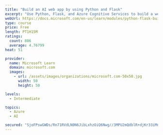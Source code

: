 ```yaml
---
title: "Build an AI web app by using Python and Flask"
excerpt: "Use Python, Flask, and Azure Cognitive Services to build a web app that incorporates AI"
webUrl: https://docs.microsoft.com/en-us/learn/modules/python-flask-build-ai-web-app/
type: course
price: Free
length: PT1H15M
ratings:
  count: 806
  average: 4.76799
heat: 51

provider:
  name: Microsoft Learn
  domain: microsoft.com
  images:
    - url: /assets/images/organizations/microsoft.com-50x50.jpg
      width: 50
      height: 50

levels:
  - Intermediate

topics:
  - Azure
  - AI

secured: "SjoFPswGWDs/Rn71RVdLN0N6JibLxhzOiQ6Nwg//3MPU2mQdblR+djKr33iMn3r3+FxmTP2VCuy+aWWaVUiYvmsI7ZS63Kv6YRnlPQWd/NRjrn/b+hXHPCR1VOjkBDFBLP+BZXD17RNcpoIzpiYorMNUTODmyBMbTBokPXkZ7ElsSdIOTqc0ZIHD2MwdGditWr/Biz6iqhlBLXi+TNgUd52vrdhRwATuFqoeVOdPb1/o7MINJ5tbza71wGBHDAOAwdIWQ+bFDWswUJKPUJiFylWvxjsaV0E1OvrpkAItzhFPBY34PsdtwzamJpk5FhbHWxpV/1V9IHbDrp+P3Qglaj/jLXtPfElNBCbVBnnvl5v0FPHSJzEP78HkaNP5pBb7bYI6lOhZ1P7e4WaMaEydaykJtJ4nijq+fvCjWDQ3afE=;Vo0800tRK82O1hRVbHjyCw=="
---
```


